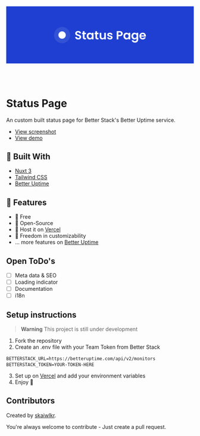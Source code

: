 <br />
<p align="center">
  <img src="docs/logo_with_background.svg" />
</p>
<br />
<br />

# Status Page

An custom built status page for Better Stack's Better Uptime service.

- [View screenshot](docs/screenshot.png)
- [View demo](https://better-uptime-status-page.vercel.app)

## 🔨 Built With
- [Nuxt 3](https://nuxt.com/)
- [Tailwind CSS](https://tailwindcss.com/)
- [Better Uptime](https://betterstack.com/better-uptime)

## 🚀 Features
- 🤩 Free
- 📖 Open-Source
- 🚀 Host it on [Vercel](https://vercel.com)
- 🎨 Freedom in customizability
- ... more features on [Better Uptime](https://betterstack.com/better-uptime)

## Open ToDo's
- [ ] Meta data & SEO
- [ ] Loading indicator
- [ ] Documentation
- [ ] i18n

## Setup instructions

> **Warning**
> This project is still under development

1. Fork the repository
2. Create an .env file with your Team Token from Better Stack

```env
BETTERSTACK_URL=https://betteruptime.com/api/v2/monitors
BETTERSTACK_TOKEN=YOUR-TOKEN-HERE
```

3. Set up on [Vercel](https://vercel.com) and add your environment variables
4. Enjoy 🎉

## Contributors
Created by [skaiwlkr](https://skaiwlkr.com).

You're always welcome to contribute - Just create a pull request.
